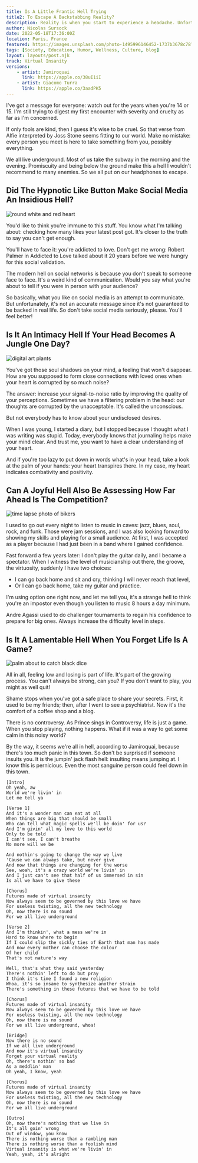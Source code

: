 ```yaml
---
title: Is A Little Frantic Hell Trying  
title2: To Escape A Backstabbing Reality?
description: Reality is when you start to experience a headache. Unfortunately, our teenagers are prone to this because of cruelty. But not only them!
author: Nicolas Sursock
date: 2022-05-18T17:36:00Z
location: Paris, France
featured: https://images.unsplash.com/photo-1495996146452-1737b3678c78?ixlib=rb-1.2.1&ixid=MnwxMjA3fDB8MHxwaG90by1wYWdlfHx8fGVufDB8fHx8&auto=format&fit=crop
tags: [Society, Education, Humor, Wellness, Culture, blog]
layout: layouts/post.njk
track: Virtual Insanity
versions:
    - artist: Jamiroquai
      link: https://apple.co/38uI1iI
    - artist: Giacomo Turra
      link: https://apple.co/3aadPK5
---
```


I've got a message for everyone: watch out for the years when you're 14 or 15. I'm still trying to digest my first encounter with severity and cruelty as far as I'm concerned.

If only fools are kind, then I guess it's wise to be cruel. So that verse from Alfie interpreted by Joss Stone seems fitting to our world. Make no mistake: every person you meet is here to take something from you, possibly everything.

We all live underground. Most of us take the subway in the morning and the evening. Promiscuity and being below the ground make this a hell I wouldn't recommend to many enemies. So we all put on our headphones to escape.

## Did The Hypnotic Like Button Make Social Media An Insidious Hell?

<aside class="md:-mr-56 md:float-right w-full md:w-2/3 md:px-8">
  <img x-intersect.once.ratio-0="$el.src = $el.dataset.src" class="rounded-lg" alt="round white and red heart" data-src="https://images.unsplash.com/photo-1569513586164-80529357ad6f?ixlib=rb-1.2.1&raw_url=true&q=80&fm=jpg&crop=entropy&cs=tinysrgb&ixid=MnwxMjA3fDB8MHxwaG90by1wYWdlfHx8fGVufDB8fHx8&auto=format&fit=crop&q=80&w=800&h=600">
</aside>

You'd like to think you're immune to this stuff. You know what I'm talking about: checking how many likes your latest post got. It's closer to the truth to say you can't get enough.

You'll have to face it: you're addicted to love. Don't get me wrong: Robert Palmer in Addicted to Love talked about it 20 years before we were hungry for this social validation.

The modern hell on social networks is because you don't speak to someone face to face. It's a weird kind of communication. Would you say what you're about to tell if you were in person with your audience?

So basically, what you like on social media is an attempt to communicate. But unfortunately, it's not an accurate message since it's not guaranteed to be backed in real life. So don't take social media seriously, please. You'll feel better!

## Is It An Intimacy Hell If Your Head Becomes A Jungle One Day?

<aside class="md:-ml-56 md:float-left w-full md:w-2/3 md:px-8">
  <img x-intersect.once.ratio-0="$el.src = $el.dataset.src" class="rounded-lg" alt="digital art plants" data-src="https://images.unsplash.com/photo-1528295674080-a70f6cbf4ff0?crop=entropy&cs=tinysrgb&fm=jpg&ixlib=rb-1.2.1&q=80&raw_url=true&ixid=MnwxMjA3fDB8MHxwaG90by1wYWdlfHx8fGVufDB8fHx8&auto=format&fit=crop&q=80&w=800&h=600">
</aside>

You've got those soul shadows on your mind, a feeling that won't disappear. How are you supposed to form close connections with loved ones when your heart is corrupted by so much noise?

The answer: increase your signal-to-noise ratio by improving the quality of your perceptions. Sometimes we have a filtering problem in the head: our thoughts are corrupted by the unacceptable. It's called the unconscious.

But not everybody has to know about your undisclosed desires.

When I was young, I started a diary, but I stopped because I thought what I was writing was stupid. Today, everybody knows that journaling helps make your mind clear. And trust me, you want to have a clear understanding of your heart.

And if you're too lazy to put down in words what's in your head, take a look at the palm of your hands: your heart transpires there. In my case, my heart indicates combativity and positivity.

## Can A Joyful Hell Also Be Assessing How Far Ahead Is The Competition?

<aside class="md:-mr-56 md:float-right w-full md:w-2/3 md:px-8">
  <img x-intersect.once.ratio-0="$el.src = $el.dataset.src" class="rounded-lg" alt="time lapse photo of bikers" data-src="https://images.unsplash.com/photo-1499871435582-a1d4ff236842?crop=entropy&cs=tinysrgb&fm=jpg&ixlib=rb-1.2.1&q=80&raw_url=true&ixid=MnwxMjA3fDB8MHxwaG90by1wYWdlfHx8fGVufDB8fHx8&auto=format&fit=crop&q=80&w=800&h=600">
</aside>

I used to go out every night to listen to music in caves: jazz, blues, soul, rock, and funk. Those were jam sessions, and I was also looking forward to showing my skills and playing for a small audience. At first, I was accepted as a player because I had just been in a band where I gained confidence.

Fast forward a few years later: I don't play the guitar daily, and I became a spectator. When I witness the level of musicianship out there, the groove, the virtuosity, suddenly I have two choices:
 - I can go back home and sit and cry, thinking I will never reach that level,
 - Or I can go back home, take my guitar and practice.

I'm using option one right now, and let me tell you, it's a strange hell to think you're an impostor even though you listen to music 8 hours a day minimum.

Andre Agassi used to do challenger tournaments to regain his confidence to prepare for big ones. Always increase the difficulty level in steps.

## Is It A Lamentable Hell When You Forget Life Is A Game?

<aside class="md:-ml-56 md:float-left w-full md:w-2/3 md:px-8">
  <img x-intersect.once.ratio-0="$el.src = $el.dataset.src" class="rounded-lg" alt="palm about to catch black dice" data-src="https://images.unsplash.com/photo-1553481187-be93c21490a9?ixlib=rb-1.2.1&ixid=MnwxMjA3fDB8MHxwaG90by1wYWdlfHx8fGVufDB8fHx8&auto=format&fit=crop&w=2340&q=80&w=800&h=600">
</aside>

All in all, feeling low and losing is part of life. It's part of the growing process. You can't always be strong, can you? If you don't want to play, you might as well quit!

Shame stops when you've got a safe place to share your secrets. First, it used to be my friends; then, after I went to see a psychiatrist. Now it's the comfort of a coffee shop and a blog.

There is no controversy. As Prince sings in Controversy, life is just a game. When you stop playing, nothing happens. What if it was a way to get some calm in this noisy world?

By the way, it seems we're all in hell, according to Jamiroquai, because there's too much panic in this town. So don't be surprised if someone insults you. It is the jumpin' jack flash hell: insulting means jumping at. I know this is pernicious. Even the most sanguine person could feel down in this town.

```
[Intro]
Oh yeah, aw
World we're livin' in
Let me tell ya

[Verse 1]
And it's a wonder man can eat at all
When things are big that should be small
Who can tell what magic spells we'll be doin' for us?
And I'm givin' all my love to this world
Only to be told
I can't see, I can't breathe
No more will we be

And nothin's going to change the way we live
'Cause we can always take, but never give
And now that things are changing for the worse
See, woah, it's a crazy world we're livin' in
And I just can't see that half of us immersed in sin
Is all we have to give these

[Chorus]
Futures made of virtual insanity
Now always seem to be governed by this love we have
For useless twisting, all the new technology
Oh, now there is no sound
For we all live underground

[Verse 2]
And I'm thinkin', what a mess we're in
Hard to know where to begin
If I could slip the sickly ties of Earth that man has made
And now every mother can choose the colour
Of her child
That's not nature's way

Well, that's what they said yesterday
There's nothin' left to do but pray
I think it's time I found a new religion
Whoa, it's so insane to synthesize another strain
There's something in these futures that we have to be told

[Chorus]
Futures made of virtual insanity
Now always seem to be governed by this love we have
For useless twisting, all the new technology
Oh, now there is no sound
For we all live underground, whoa!

[Bridge]
Now there is no sound
If we all live underground
And now it's virtual insanity
Forget your virtual reality
Oh, there's nothin' so bad
As a meddlin' man
Oh yeah, I know, yeah

[Chorus]
Futures made of virtual insanity
Now always seem to be governed by this love we have
For useless twisting, all the new technology
Oh, now there is no sound
For we all live underground

[Outro]
Oh, now there's nothing that we live in
It's all goin' wrong
Out of window, you know
There is nothing worse than a rambling man
There is nothing worse than a foolish mind
Virtual insanity is what we're livin' in
Yeah, yeah, it's alright
```
